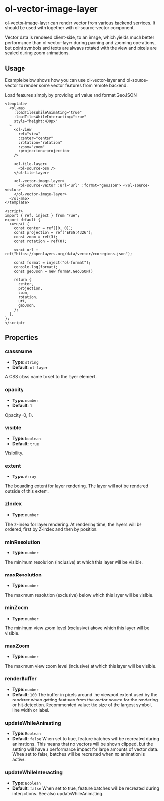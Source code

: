 # ol-vector-image-layer

ol-vector-image-layer can render vector from various backend services. It should be used with together with ol-source-vector component.

Vector data is rendered client-side, to an image, which yields much better performance than ol-vector-layer during panning and zooming operations, but point symbols and texts are always rotated with the view and pixels are scaled during zoom animations.

<script setup>
import VectorSourceDemo4 from "@demos/VectorSourceDemo4.vue"
</script>

<ClientOnly>
<VectorSourceDemo4 />
</ClientOnly>

## Usage

Example below shows how you can use ol-vector-layer and ol-source-vector to render some vector features from remote backend.

Load features simply by providing url value and format GeoJSON

```vue
<template>
  <ol-map
    :loadTilesWhileAnimating="true"
    :loadTilesWhileInteracting="true"
    style="height:400px"
  >
    <ol-view
      ref="view"
      :center="center"
      :rotation="rotation"
      :zoom="zoom"
      :projection="projection"
    />

    <ol-tile-layer>
      <ol-source-osm />
    </ol-tile-layer>

    <ol-vector-image-layer>
      <ol-source-vector :url="url" :format="geoJson"> </ol-source-vector>
    </ol-vector-image-layer>
  </ol-map>
</template>

<script>
import { ref, inject } from "vue";
export default {
  setup() {
    const center = ref([0, 0]);
    const projection = ref("EPSG:4326");
    const zoom = ref(3);
    const rotation = ref(0);

    const url = ref("https://openlayers.org/data/vector/ecoregions.json");

    const format = inject("ol-format");
    console.log(format);
    const geoJson = new format.GeoJSON();

    return {
      center,
      projection,
      zoom,
      rotation,
      url,
      geoJson,
    };
  },
};
</script>
```

## Properties

### className

- **Type**: `string`
- **Default**: `ol-layer`

A CSS class name to set to the layer element.

### opacity

- **Type**: `number `
- **Default**: `1`

Opacity (0, 1).

### visible

- **Type**: `boolean  `
- **Default**: `true`

Visibility.

### extent

- **Type**: `Array`

The bounding extent for layer rendering. The layer will not be rendered outside of this extent.

### zIndex

- **Type**: `number`

The z-index for layer rendering. At rendering time, the layers will be ordered, first by Z-index and then by position.

### minResolution

- **Type**: `number`

The minimum resolution (inclusive) at which this layer will be visible.

### maxResolution

- **Type**: `number`

The maximum resolution (exclusive) below which this layer will be visible.

### minZoom

- **Type**: `number`

The minimum view zoom level (exclusive) above which this layer will be visible.

### maxZoom

- **Type**: `number`

The maximum view zoom level (inclusive) at which this layer will be visible.

### renderBuffer

- **Type**: `number`
- **Default**: `100`
  The buffer in pixels around the viewport extent used by the renderer when getting features from the vector source for the rendering or hit-detection. Recommended value: the size of the largest symbol, line width or label.

### updateWhileAnimating

- **Type**: `Boolean`
- **Default**: `false`
  When set to true, feature batches will be recreated during animations. This means that no vectors will be shown clipped, but the setting will have a performance impact for large amounts of vector data. When set to false, batches will be recreated when no animation is active.

### updateWhileInteracting

- **Type**: `Boolean`
- **Default**: `false`
  When set to true, feature batches will be recreated during interactions. See also updateWhileAnimating.
